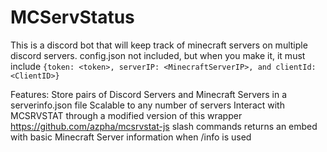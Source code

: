 # MCServStatus
This is a discord bot that will keep track of minecraft servers on multiple discord servers.
config.json not included, but when you make it, it must include 
`{token: <token>, serverIP: <MinecraftServerIP>, and clientId: <ClientID>}`

Features:
  Store pairs of Discord Servers and Minecraft Servers in a serverinfo.json file
  Scalable to any number of servers
  Interact with MCSRVSTAT through a modified version of this wrapper https://github.com/azpha/mcsrvstat-js
  slash commands
  returns an embed with basic Minecraft Server information when /info is used
